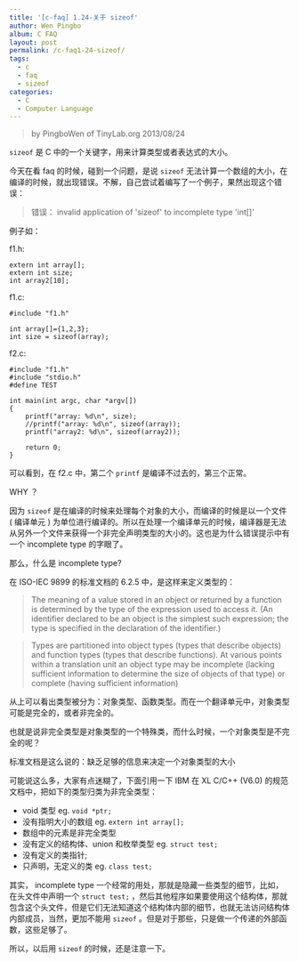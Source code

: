 ```yaml
---
title: '[c-faq] 1.24-关于 sizeof'
author: Wen Pingbo
album: C FAQ
layout: post
permalink: /c-faq1-24-sizeof/
tags:
  - c
  - faq
  - sizeof
categories:
  - C
  - Computer Language
---
```


> by PingboWen of TinyLab.org
> 2013/08/24

`sizeof` 是 C 中的一个关键字，用来计算类型或者表达式的大小。

今天在看 faq 的时候，碰到一个问题，是说 `sizeof` 无法计算一个数组的大小，在编译的时候，就出现错误。不解，自己尝试着编写了一个例子，果然出现这个错误： 

> 错误： invalid application of 'sizeof' to incomplete type 'int[]'

例子如：

f1.h:

    extern int array[];
    extern int size;
    int array2[10];

f1.c:

    #include "f1.h"
    
    int array[]={1,2,3};
    int size = sizeof(array);

f2.c:

    #include "f1.h"
    #include "stdio.h"
    #define TEST
    
    int main(int argc, char *argv[])
    {
    	printf("array: %d\n", size);
    	//printf("array: %d\n", sizeof(array));
    	printf("array2: %d\n", sizeof(array2));
    
    	return 0;
    }

可以看到，在 f2.c 中，第二个 `printf` 是编译不过去的，第三个正常。

WHY ？

因为 `sizeof` 是在编译的时候来处理每个对象的大小，而编译的时候是以一个文件 ( 编译单元 ) 为单位进行编译的。所以在处理一个编译单元的时候，编译器是无法从另外一个文件来获得一个非完全声明类型的大小的。这也是为什么错误提示中有一个 incomplete type 的字眼了。

那么，什么是 incomplete type? 

在 ISO-IEC 9899 的标准文档的 6.2.5 中，是这样来定义类型的：

> The meaning of a value stored in an object or returned by a function is determined by the type of the expression used to access it. (An identifier declared to be an object is the simplest such expression; the type is specified in the declaration of the identifier.)

> Types are partitioned into object types (types that describe objects) and function types (types that describe functions). At various points within a translation unit an object type may be incomplete (lacking sufficient information to determine the size of objects of that type) or complete (having sufficient information)

从上可以看出类型被分为：对象类型、函数类型。而在一个翻译单元中，对象类型可能是完全的，或者非完全的。

也就是说非完全类型是对象类型的一个特殊类，而什么时候，一个对象类型是不完全的呢？

标准文档是这么说的：缺乏足够的信息来决定一个对象类型的大小

可能说这么多，大家有点迷糊了，下面引用一下 IBM 在 XL C/C++ (V6.0) 的规范文档中，把如下的类型归类为非完全类型：

  * void 类型 eg. `void *ptr;`
  * 没有指明大小的数组 eg. `extern int array[];`
  * 数组中的元素是非完全类型
  * 没有定义的结构体、union 和枚举类型 eg. `struct test;`
  * 没有定义的类指针;
  * 只声明，无定义的类 eg. `class test;`

其实， incomplete type 一个经常的用处，那就是隐藏一些类型的细节，比如，在头文件中声明一个 `struct test;` ，然后其他程序如果要使用这个结构体，那就包含这个头文件，但是它们无法知道这个结构体内部的细节，也就无法访问结构体内部成员，当然，更加不能用 `sizeof` 。但是对于那些，只是做一个传递的外部函数，这些足够了。

所以，以后用 `sizeof` 的时候，还是注意一下。
